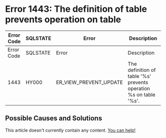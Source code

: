 
# Error 1443: The definition of table prevents operation on table


| Error Code | SQLSTATE | Error | Description |
| --- | --- | --- | --- |
| Error Code | SQLSTATE | Error | Description |
| 1443 | HY000 | ER_VIEW_PREVENT_UPDATE | The definition of table '%s' prevents operation %s on table '%s'. |




## Possible Causes and Solutions


This article doesn't currently contain any content. [You can help!](/kb/en/writing-and-editing-knowledge-base-articles/)

